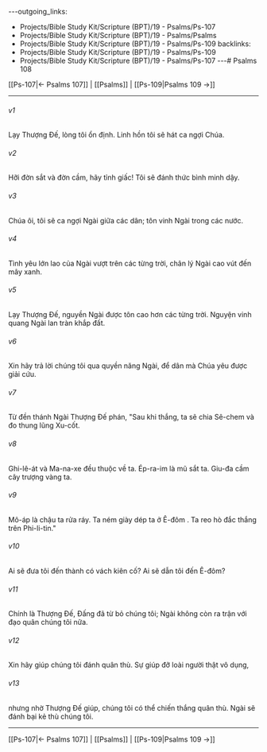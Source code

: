 ---outgoing_links:
  - Projects/Bible Study Kit/Scripture (BPT)/19 - Psalms/Ps-107
  - Projects/Bible Study Kit/Scripture (BPT)/19 - Psalms/Psalms
  - Projects/Bible Study Kit/Scripture (BPT)/19 - Psalms/Ps-109
backlinks:
  - Projects/Bible Study Kit/Scripture (BPT)/19 - Psalms/Ps-109
  - Projects/Bible Study Kit/Scripture (BPT)/19 - Psalms/Ps-107
---# Psalms 108

[[Ps-107|← Psalms 107]] | [[Psalms]] | [[Ps-109|Psalms 109 →]]
***



###### v1 
Lạy Thượng Đế, lòng tôi ổn định. Linh hồn tôi sẽ hát ca ngợi Chúa. 

###### v2 
Hỡi đờn sắt và đờn cầm, hãy tỉnh giấc! Tôi sẽ đánh thức bình minh dậy. 

###### v3 
Chúa ôi, tôi sẽ ca ngợi Ngài giữa các dân; tôn vinh Ngài trong các nước. 

###### v4 
Tình yêu lớn lao của Ngài vượt trên các từng trời, chân lý Ngài cao vút đến mây xanh. 

###### v5 
Lạy Thượng Đế, nguyền Ngài được tôn cao hơn các từng trời. Nguyện vinh quang Ngài lan tràn khắp đất. 

###### v6 
Xin hãy trả lời chúng tôi qua quyền năng Ngài, để dân mà Chúa yêu được giải cứu. 

###### v7 
Từ đền thánh Ngài Thượng Đế phán, "Sau khi thắng, ta sẽ chia Sê-chem và đo thung lũng Xu-cốt. 

###### v8 
Ghi-lê-át và Ma-na-xe đều thuộc về ta. Ép-ra-im là mũ sắt ta. Giu-đa cầm cây trượng vàng ta. 

###### v9 
Mô-áp là chậu ta rửa ráy. Ta ném giày dép ta ở Ê-đôm . Ta reo hò đắc thắng trên Phi-li-tin." 

###### v10 
Ai sẽ đưa tôi đến thành có vách kiên cố? Ai sẽ dẫn tôi đến Ê-đôm? 

###### v11 
Chính là Thượng Đế, Đấng đã từ bỏ chúng tôi; Ngài không còn ra trận với đạo quân chúng tôi nữa. 

###### v12 
Xin hãy giúp chúng tôi đánh quân thù. Sự giúp đỡ loài người thật vô dụng, 

###### v13 
nhưng nhờ Thượng Đế giúp, chúng tôi có thể chiến thắng quân thù. Ngài sẽ đánh bại kẻ thù chúng tôi.

***
[[Ps-107|← Psalms 107]] | [[Psalms]] | [[Ps-109|Psalms 109 →]]
